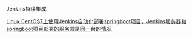 
Jenkins持续集成

[Linux CentOS7上使用Jenkins自动化部署springboot项目，Jenkins服务器和springboot项目部署的服务器是同一台的情况](https://blog.csdn.net/weixin_43073775/article/details/108953528)
